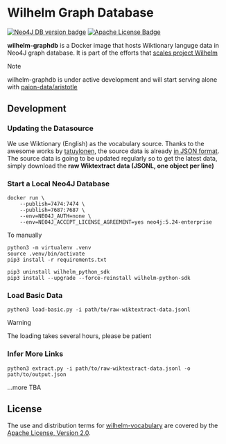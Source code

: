 Wilhelm Graph Database
======================

[![Neo4J DB version badge]][Neo4J Docker version]
[![Apache License Badge]][Apache License, Version 2.0]

__wilhelm-graphdb__ is a Docker image that hosts Wiktionary languge data in Neo4J graph database. It is part of the
efforts that
[scales project Wilhelm](https://github.com/QubitPi/wilhelm?tab=readme-ov-file#why-do-i-decide-to-scale-project-wilhelm)

> [!NOTE]
>
> wilhelm-graphdb is under active development and will start serving alone with
> [paion-data/aristotle](https://aristotle-ws.com/)

Development
-----------

### Updating the Datasource

We use Wiktionary (English) as the vocabulary source. Thanks to the awesome works by
[tatuylonen](https://github.com/tatuylonen/wiktextract), the source data is already
[in JSON format](https://kaikki.org/dictionary/rawdata.html). The source data is going to be updated regularly so to get
the latest data, simply download the __raw Wiktextract data (JSONL, one object per line)__

### Start a Local Neo4J Database

```console
docker run \
    --publish=7474:7474 \
    --publish=7687:7687 \
    --env=NEO4J_AUTH=none \
    --env=NEO4J_ACCEPT_LICENSE_AGREEMENT=yes neo4j:5.24-enterprise
```

To manually

```console
python3 -m virtualenv .venv
source .venv/bin/activate
pip3 install -r requirements.txt
```

```console
pip3 uninstall wilhelm_python_sdk
pip3 install --upgrade --force-reinstall wilhelm-python-sdk
```

### Load Basic Data

```console
python3 load-basic.py -i path/to/raw-wiktextract-data.jsonl
```

> [!WARNING]
>
> The loading takes several hours, please be patient


### Infer More Links

```console
python3 extract.py -i path/to/raw-wiktextract-data.jsonl -o path/to/output.json
```

...more TBA

License
-------

The use and distribution terms for [wilhelm-vocabulary]() are covered by the [Apache License, Version 2.0].

[Apache License Badge]: https://img.shields.io/badge/Apache%202.0-F25910.svg?style=for-the-badge&logo=Apache&logoColor=white
[Apache License, Version 2.0]: https://www.apache.org/licenses/LICENSE-2.0

[Neo4J DB version badge]: https://img.shields.io/badge/Neo4J-5.24--enterprise-4581C3.svg?style=for-the-badge&logo=neo4j&logoColor=white
[Neo4J Docker version]: https://hub.docker.com/_/neo4j/tags?name=5.24-enterprise
